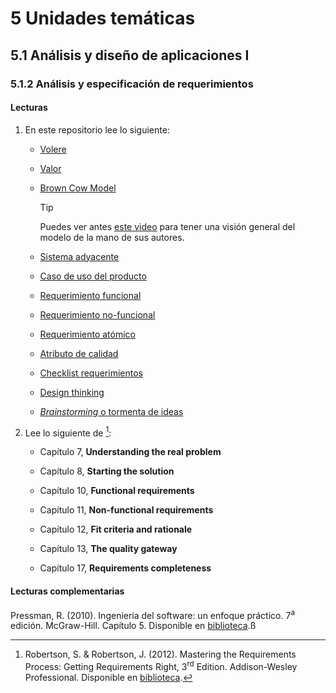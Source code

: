# 5 Unidades temáticas

## 5.1 Análisis y diseño de aplicaciones I

### 5.1.2 Análisis y especificación de requerimientos

#### Lecturas

1. En este repositorio lee lo siguiente:

    * [Volere](/2_Tecnicas_y_herramientas/2_6_1_Volere.md)

    * [Valor](/4_Conceptos/4_Valor.md)

    * [Brown Cow Model](/2_Tecnicas_y_herramientas/2_1_09_Brown_Cow_Model.md)

        > [!TIP]
        > Puedes ver antes [este
        > video](https://www.youtube.com/watch?v=ckWaVRkM3dI) para tener una
        > visión general del modelo de la mano de sus autores.

    * [Sistema adyacente](/4_Conceptos/4_Sistema_adyacente.md)

    * [Caso de uso del producto](/4_Conceptos/4_Caso_de_uso_del_producto.md)

    * [Requerimiento funcional](/4_Conceptos/4_Requerimiento_funcional.md)

    * [Requerimiento no-funcional](/4_Conceptos/4_Requerimiento_no_funcional.md)

    * [Requerimiento atómico](/3_Plantillas/3_1_Requerimiento_atomico.md)

    * [Atributo de calidad](/4_Conceptos/4_Atributo_de_calidad.md)

    * [Checklist requerimientos](/2_Tecnicas_y_herramientas/2_1_04_Checklist_requerimientos.md)

    * [Design thinking](/2_Tecnicas_y_herramientas/2_1_08_Design_thinking.md)

    * [*Brainstorming* o tormenta de ideas](/2_Tecnicas_y_herramientas/2_1_11_Brainstorming.md)

2. Lee lo siguiente de [^1]:

    * Capítulo 7, **Understanding the real problem**

    * Capítulo 8, **Starting the solution**

    * Capítulo 10, **Functional requirements**

    * Capítulo 11, **Non-functional requirements**

    * Capítulo 12, **Fit criteria and rationale**

    * Capítulo 13, **The quality gateway**

    * Capítulo 17, **Requirements completeness**

[^1]: Robertson, S. & Robertson, J. (2012). Mastering the Requirements Process:
    Getting Requirements Right, 3<sup>rd</sup> Edition. Addison-Wesley
    Professional. Disponible en
    [biblioteca](https://catalogo.ucu.edu.uy/cgi-bin/koha/opac-detail.pl?biblionumber=121158).

#### Lecturas complementarias

Pressman, R. (2010). Ingeniería del software: un enfoque práctico. 7<sup>a</sup>
edición.  McGraw-Hill. Capítulo 5. Disponible en
[biblioteca](https://catalogo.ucu.edu.uy/cgi-bin/koha/opac-detail.pl?biblionumber=80936).ß
